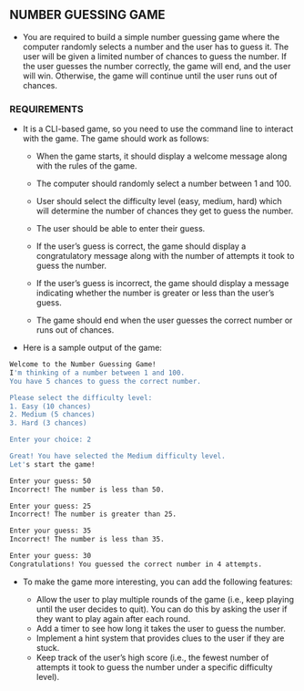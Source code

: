 ## NUMBER GUESSING GAME
- You are required to build a simple number guessing game where the computer randomly selects a number and the user has to guess it. The user will be given a limited number of chances to guess the number. If the user guesses the number correctly, the game will end, and the user will win. Otherwise, the game will continue until the user runs out of chances.

### REQUIREMENTS
- It is a CLI-based game, so you need to use the command line to interact with the game. The game should work as follows:
    - When the game starts, it should display a welcome message along with the rules of the game.

    - The computer should randomly select a number between 1 and 100.
    - User should select the difficulty level (easy, medium, hard) which will determine the number of chances they get to guess the number.

    - The user should be able to enter their guess.

    - If the user’s guess is correct, the game should display a congratulatory message along with the number of attempts it took to guess the number.

    - If the user’s guess is incorrect, the game should display a message indicating whether the number is greater or less than the user’s guess.

    - The game should end when the user guesses the correct number or runs out of chances.

- Here is a sample output of the game:
```sh
Welcome to the Number Guessing Game!
I'm thinking of a number between 1 and 100.
You have 5 chances to guess the correct number.

Please select the difficulty level:
1. Easy (10 chances)
2. Medium (5 chances)
3. Hard (3 chances)

Enter your choice: 2

Great! You have selected the Medium difficulty level.
Let's start the game!

Enter your guess: 50
Incorrect! The number is less than 50.

Enter your guess: 25
Incorrect! The number is greater than 25.

Enter your guess: 35
Incorrect! The number is less than 35.

Enter your guess: 30
Congratulations! You guessed the correct number in 4 attempts.
```

- To make the game more interesting, you can add the following features:

    - Allow the user to play multiple rounds of the game (i.e., keep playing until the user decides to quit). You can do this by asking the user if they want to play again after each round.
    - Add a timer to see how long it takes the user to guess the number.
    - Implement a hint system that provides clues to the user if they are stuck.
    - Keep track of the user’s high score (i.e., the fewest number of attempts it took to guess the number under a specific difficulty level).